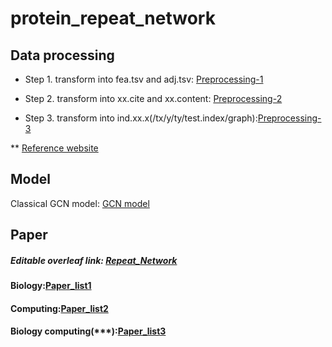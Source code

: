 # protein_repeat_network

## Data processing

* Step 1. transform into fea.tsv and adj.tsv: [Preprocessing-1](https://github.com/user8831222/protein_repeat_network/blob/main/script/to_adj_fea.py)

* Step 2. transform into xx.cite and xx.content: [Preprocessing-2](https://github.com/user8831222/protein_repeat_network/blob/main/script/to_cite_content.py)

* Step 3. transform into ind.xx.x(/tx/y/ty/test.index/graph):[Preprocessing-3](https://github.com/user8831222/protein_repeat_network/blob/main/script/to_plantoid_data.py)

** [Reference website](https://github.com/NIRVANALAN/gcn_analysis/blob/master/notebook/Plantenoid%20Citation%20Data%20Format%20Transformation.ipynb)


## Model
Classical GCN model: [GCN model](https://github.com/user8831222/protein_repeat_network/tree/main/model)


## Paper
##### Editable overleaf link: [Repeat_Network](https://www.overleaf.com/2396985619scdmrksxzjzy)

#### Biology:[Paper_list1](https://github.com/RepeatNetwork/protein/tree/main/paper/Experimental)

#### Computing:[Paper_list2](https://github.com/RepeatNetwork/protein/tree/main/paper/Computional)

#### Biology computing(***):[Paper_list3](https://github.com/RepeatNetwork/protein/tree/main/paper/Ex%2BCom)

